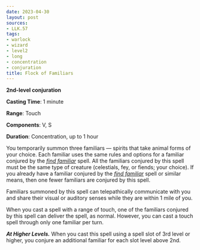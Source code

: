 ```yaml
---
date: 2023-04-30
layout: post
sources:
- LLK.57
tags:
- warlock
- wizard
- level2
- long
- concentration
- conjuration
title: Flock of Familiars
---
```


**2nd-level conjuration**

**Casting Time**: 1 minute

**Range**: Touch

**Components**: V, S

**Duration**: Concentration, up to 1 hour

You temporarily summon three familiars — spirits that take animal forms of your choice. Each familiar uses the same rules and options for a familiar conjured by the *[find familiar](find-familiar)* spell. All the familiars conjured by this spell must be the same type of creature (celestials, fey, or fiends; your choice). If you already have a familiar conjured by the *[find familiar](find-familiar)* spell or similar means, then one fewer familiars are conjured by this spell.

Familiars summoned by this spell can telepathically communicate with you and share their visual or auditory senses while they are within 1 mile of you.

When you cast a spell with a range of touch, one of the familiars conjured by this spell can deliver the spell, as normal. However, you can cast a touch spell through only one familiar per turn.

***At Higher Levels.*** When you cast this spell using a spell slot of 3rd level or higher, you conjure an additional familiar for each slot level above 2nd.
